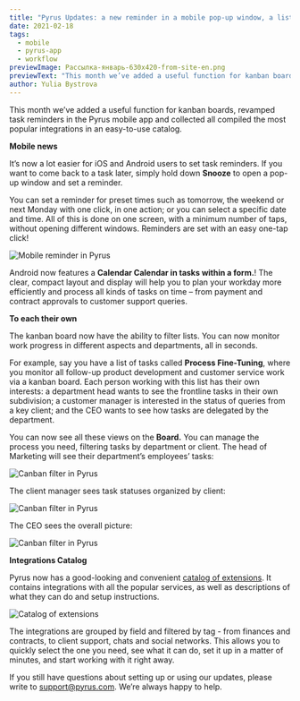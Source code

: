 ```yaml
---
title: "Pyrus Updates: a new reminder in a mobile pop-up window, a lists filter in the kanban, and a catalog of all the popular integrations"
date: 2021-02-18
tags:
  - mobile
  - pyrus-app
  - workflow
previewImage: Рассылка-январь-630х420-from-site-en.png
previewText: "This month we’ve added a useful function for kanban boards, revamped task reminders in the Pyrus mobile app and collected all compiled the most popular integrations in an easy-to-use catalog."
author: Yulia Bystrova
---
```

This month we’ve added a useful function for kanban boards, revamped task reminders in the Pyrus mobile app and collected all compiled the most popular integrations in an easy-to-use catalog.

**Mobile news**

It’s now a lot easier for iOS and Android users to set task reminders. If you want to come back to a task later, simply hold down **Snooze** to open a pop-up window and set a reminder.

You can set a reminder for preset times such as tomorrow, the weekend or next Monday with one click, in one action; or you can select a specific date and time. All of this is done on one screen, with a minimum number of taps, without opening different windows. Reminders are set with an easy one-tap click!

![Mobile reminder in Pyrus](iphone-1.webp)

Android now features a **Calendar Calendar in tasks within a form.**! The clear, compact layout and display will help you to plan your workday more efficiently and process all kinds of tasks on time – from payment and contract approvals to customer support queries.

**To each their own**

The kanban board now have the ability to filter lists. You can now monitor work progress in different aspects and departments, all in seconds.

For example, say you have a list of tasks called **Process Fine-Tuning**, where you monitor all follow-up product development and customer service work via a kanban board. Each person working with this list has their own interests: a department head wants to see the frontline tasks in their own subdivision; a customer manager is interested in the status of queries from a key client; and the CEO wants to see how tasks are delegated by the department.

You can now see all these views on the **Board.** You can manage the process you need, filtering tasks by department or client. The head of Marketing will see their department’s employees’ tasks:

![Canban filter in Pyrus](marketing.webp)

The client manager sees task statuses organized by client:

![Canban filter in Pyrus](client.png)

The CEO sees the overall picture:

![Canban filter in Pyrus](CEO.webp)

**Integrations Catalog**

Pyrus now has a good-looking and convenient [catalog of extensions](https://pyrus.com/en/extensions). It contains integrations with all the popular services, as well as descriptions of what they can do and setup instructions.

![ Catalog of extensions](Untitled-1.webp)

The integrations are grouped by field and filtered by tag - from finances and contracts, to client support, chats and social networks. This allows you to quickly select the one you need, see what it can do, set it up in a matter of minutes, and start working with it right away.

If you still have questions about setting up or using our updates, please write to [support@pyrus.com](mailto:support@pyrus.com). We’re always happy to help.